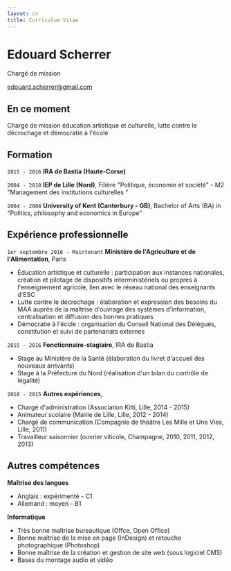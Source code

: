 ```yaml
---
layout: cv
title: Curriculum Vitae
---
```

# Edouard Scherrer
Chargé de mission 

<div id="webaddress">
<a href="edouard.scherrer@gmail.com">edouard.scherrer@gmail.com</a>
</div>


## En ce moment

Chargé de mission éducation artistique et culturelle, lutte contre le décrochage et démocratie à l'école

## Formation

`2015 - 2016`
__IRA de Bastia (Haute-Corse)__

`2004 - 2010`
__IEP de Lille (Nord)__, Filière "Politique, économie et société" - M2 "Management des institutions culturelles "

`2004 - 2008`
__University of Kent (Canterbury - GB)__, Bachelor of Arts (BA) in "Politics, philosophy and economics in Europe"


## Expérience professionnelle

`1er septembre 2016 - Maintenant`
__Ministère de l'Agriculture et de l'Alimentation__, Paris

- Éducation artistique et culturelle : participation aux instances nationales, création et pilotage de dispositifs interministériels ou propres à l'enseignement agricole, lien avec le réseau national des enseignants d'ESC
- Lutte contre le décrochage : élaboration et expression des besoins du MAA auprès de la maîtrise d'ouvrage des systèmes d'information, centralisation et diffusion des bonnes pratiques
- Démocratie à l'école : organisation du Conseil National des Délégués, constitution et suivi de partenariats externes

`2015 - 2016`
__Fonctionnaire-stagiaire__, IRA de Bastia
- Stage au Ministère de la Santé (élaboration du livret d'accueil des nouveaux arrivants)
- Stage à la Préfecture du Nord (réalisation d'un bilan du contrôle de légalité)

`2010 - 2015`
__Autres expériences__, 
- Chargé d'administration (Association Kilti, Lille, 2014 - 2015)
- Animateur scolaire (Mairie de Lille, Lille, 2012 - 2014)
- Chargé de communication (Compagnie de théâtre Les Mille et Une Vies, Lille, 2011)
- Travailleur saisonnier (ouvrier viticole, Champagne, 2010, 2011, 2012, 2013)


## Autres compétences

__Maîtrise des langues__
- Anglais : expérimenté - C1
- Allemand : moyen - B1

__Informatique__
- Très bonne maîtrise bureautique (Offce, Open Office)
- Bonne maîtrise de la mise en page (InDesign) et retouche photographique (Photoshop)
- Bonne maîtrise de la création et gestion de site web (sous logiciel CMS)
- Bases du montage audio et vidéo

<!-- ### Footer

Last updated: Juillet 2021 -->



